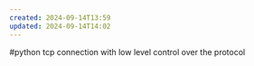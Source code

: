 ```yaml
---
created: 2024-09-14T13:59
updated: 2024-09-14T14:02
---
```

#python
tcp connection with low level control over the protocol